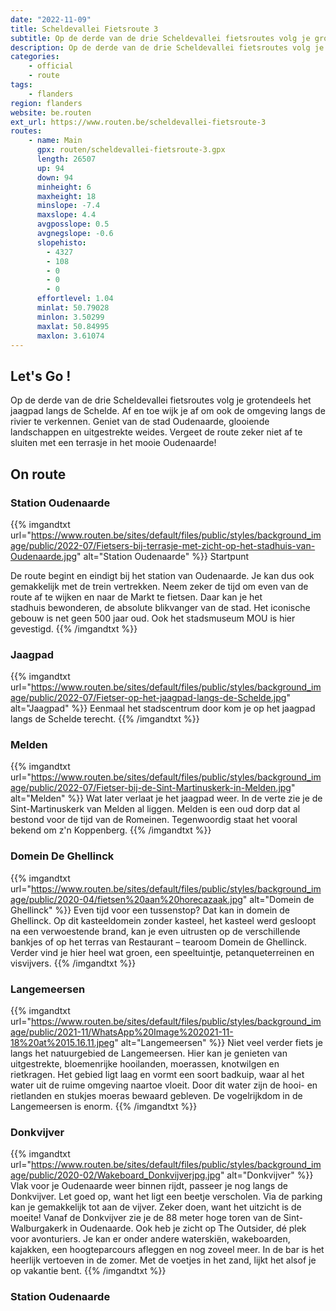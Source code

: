 ```yaml
---
date: "2022-11-09"
title: Scheldevallei Fietsroute 3
subtitle: Op de derde van de drie Scheldevallei fietsroutes volg je grotendeels het jaagpad langs de Schelde
description: Op de derde van de drie Scheldevallei fietsroutes volg je grotendeels het jaagpad langs de Schelde
categories:
    - official
    - route
tags:
    - flanders
region: flanders
website: be.routen
ext_url: https://www.routen.be/scheldevallei-fietsroute-3
routes:
    - name: Main
      gpx: routen/scheldevallei-fietsroute-3.gpx
      length: 26507
      up: 94
      down: 94
      minheight: 6
      maxheight: 18
      minslope: -7.4
      maxslope: 4.4
      avgposslope: 0.5
      avgnegslope: -0.6
      slopehisto:
        - 4327
        - 108
        - 0
        - 0
        - 0
      effortlevel: 1.04
      minlat: 50.79028
      minlon: 3.50299
      maxlat: 50.84995
      maxlon: 3.61074
---
```


## Let's Go ! 

Op de derde van de drie Scheldevallei fietsroutes volg je grotendeels het jaagpad langs de Schelde. Af en toe wijk je af om ook de omgeving langs de rivier te verkennen. Geniet van de stad Oudenaarde, glooiende landschappen en uitgestrekte weides. Vergeet de route zeker niet af te sluiten met een terrasje in het mooie Oudenaarde!

## On route

### Station Oudenaarde

{{% imgandtxt url="https://www.routen.be/sites/default/files/public/styles/background_image/public/2022-07/Fietsers-bij-terrasje-met-zicht-op-het-stadhuis-van-Oudenaarde.jpg" alt="Station Oudenaarde" %}}
Startpunt

De route begint en eindigt bij het station van Oudenaarde. Je kan dus ook gemakkelijk met de trein vertrekken. Neem zeker de tijd om even van de route af te wijken en naar de Markt te fietsen. Daar kan je het stadhuis bewonderen, de absolute blikvanger van de stad. Het iconische gebouw is net geen 500 jaar oud. Ook het stadsmuseum MOU is hier gevestigd.
{{% /imgandtxt %}}

### Jaagpad

{{% imgandtxt url="https://www.routen.be/sites/default/files/public/styles/background_image/public/2022-07/Fietser-op-het-jaagpad-langs-de-Schelde.jpg" alt="Jaagpad" %}}
Eenmaal het stadscentrum door kom je op het jaagpad langs de Schelde terecht.
{{% /imgandtxt %}}

### Melden

{{% imgandtxt url="https://www.routen.be/sites/default/files/public/styles/background_image/public/2022-07/Fietser-bij-de-Sint-Martinuskerk-in-Melden.jpg" alt="Melden" %}}
Wat later verlaat je het jaagpad weer. In de verte zie je de Sint-Martinuskerk van Melden al liggen. Melden is een oud dorp dat al bestond voor de tijd van de Romeinen. Tegenwoordig staat het vooral bekend om z'n Koppenberg.
{{% /imgandtxt %}}

### Domein De Ghellinck

{{% imgandtxt url="https://www.routen.be/sites/default/files/public/styles/background_image/public/2020-04/fietsen%20aan%20horecazaak.jpg" alt="Domein de Ghellinck" %}}
Even tijd voor een tussenstop? Dat kan in domein de Ghellinck. Op dit kasteeldomein zonder kasteel, het kasteel werd gesloopt na een verwoestende brand, kan je even uitrusten op de verschillende bankjes of op het terras van Restaurant – tearoom Domein de Ghellinck. Verder vind je hier heel wat groen, een speeltuintje, petanqueterreinen en visvijvers.
{{% /imgandtxt %}}

### Langemeersen

{{% imgandtxt url="https://www.routen.be/sites/default/files/public/styles/background_image/public/2021-11/WhatsApp%20Image%202021-11-18%20at%2015.16.11.jpeg" alt="Langemeersen" %}}
Niet veel verder fiets je langs het natuurgebied de Langemeersen. Hier kan je genieten van uitgestrekte, bloemenrijke hooilanden, moerassen, knotwilgen en rietkragen. Het gebied ligt laag en vormt een soort badkuip, waar al het water uit de ruime omgeving naartoe vloeit. Door dit water zijn de hooi- en rietlanden en stukjes moeras bewaard gebleven. De vogelrijkdom in de Langemeersen is enorm.
{{% /imgandtxt %}}

### Donkvijver

{{% imgandtxt url="https://www.routen.be/sites/default/files/public/styles/background_image/public/2020-02/Wakeboard_Donkvijverjpg.jpg" alt="Donkvijver" %}}
Vlak voor je Oudenaarde weer binnen rijdt, passeer je nog langs de Donkvijver. Let goed op, want het ligt een beetje verscholen. Via de parking kan je gemakkelijk tot aan de vijver. Zeker doen, want het uitzicht is de moeite! Vanaf de Donkvijver zie je de 88 meter hoge toren van de Sint-Walburgakerk in Oudenaarde. Ook heb je zicht op The Outsider, dé plek voor avonturiers. Je kan er onder andere waterskiën, wakeboarden, kajakken, een hoogteparcours afleggen en nog zoveel meer. In de bar is het heerlijk vertoeven in de zomer. Met de voetjes in het zand, lijkt het alsof je op vakantie bent.
{{% /imgandtxt %}}

### Station Oudenaarde



